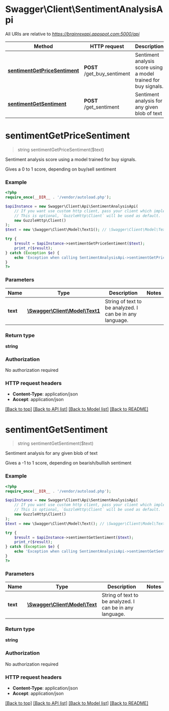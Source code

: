 # Swagger\Client\SentimentAnalysisApi

All URIs are relative to *https://brainrexapi.appspot.com:5000/api*

Method | HTTP request | Description
------------- | ------------- | -------------
[**sentimentGetPriceSentiment**](SentimentAnalysisApi.md#sentimentGetPriceSentiment) | **POST** /get_buy_sentiment | Sentiment analysis score using a model trained for buy signals.
[**sentimentGetSentiment**](SentimentAnalysisApi.md#sentimentGetSentiment) | **POST** /get_sentiment | Sentiment analysis for any given blob of text


# **sentimentGetPriceSentiment**
> string sentimentGetPriceSentiment($text)

Sentiment analysis score using a model trained for buy signals.

Gives a 0 to 1 score, depending on buy/sell sentiment

### Example
```php
<?php
require_once(__DIR__ . '/vendor/autoload.php');

$apiInstance = new Swagger\Client\Api\SentimentAnalysisApi(
    // If you want use custom http client, pass your client which implements `GuzzleHttp\ClientInterface`.
    // This is optional, `GuzzleHttp\Client` will be used as default.
    new GuzzleHttp\Client()
);
$text = new \Swagger\Client\Model\Text1(); // \Swagger\Client\Model\Text1 | String of text to be analyzed. I can be in any language.

try {
    $result = $apiInstance->sentimentGetPriceSentiment($text);
    print_r($result);
} catch (Exception $e) {
    echo 'Exception when calling SentimentAnalysisApi->sentimentGetPriceSentiment: ', $e->getMessage(), PHP_EOL;
}
?>
```

### Parameters

Name | Type | Description  | Notes
------------- | ------------- | ------------- | -------------
 **text** | [**\Swagger\Client\Model\Text1**](../Model/Text1.md)| String of text to be analyzed. I can be in any language. |

### Return type

**string**

### Authorization

No authorization required

### HTTP request headers

 - **Content-Type**: application/json
 - **Accept**: application/json

[[Back to top]](#) [[Back to API list]](../../README.md#documentation-for-api-endpoints) [[Back to Model list]](../../README.md#documentation-for-models) [[Back to README]](../../README.md)

# **sentimentGetSentiment**
> string sentimentGetSentiment($text)

Sentiment analysis for any given blob of text

Gives a -1 to 1 score, depending on bearish/bullish sentiment

### Example
```php
<?php
require_once(__DIR__ . '/vendor/autoload.php');

$apiInstance = new Swagger\Client\Api\SentimentAnalysisApi(
    // If you want use custom http client, pass your client which implements `GuzzleHttp\ClientInterface`.
    // This is optional, `GuzzleHttp\Client` will be used as default.
    new GuzzleHttp\Client()
);
$text = new \Swagger\Client\Model\Text(); // \Swagger\Client\Model\Text | String of text to be analyzed. I can be in any language.

try {
    $result = $apiInstance->sentimentGetSentiment($text);
    print_r($result);
} catch (Exception $e) {
    echo 'Exception when calling SentimentAnalysisApi->sentimentGetSentiment: ', $e->getMessage(), PHP_EOL;
}
?>
```

### Parameters

Name | Type | Description  | Notes
------------- | ------------- | ------------- | -------------
 **text** | [**\Swagger\Client\Model\Text**](../Model/Text.md)| String of text to be analyzed. I can be in any language. |

### Return type

**string**

### Authorization

No authorization required

### HTTP request headers

 - **Content-Type**: application/json
 - **Accept**: application/json

[[Back to top]](#) [[Back to API list]](../../README.md#documentation-for-api-endpoints) [[Back to Model list]](../../README.md#documentation-for-models) [[Back to README]](../../README.md)

